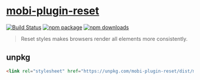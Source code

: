 # [mobi-plugin-reset](https://mobi-css.github.io/mobi-plugin-reset/)

[![Build Status](https://img.shields.io/travis/mobi-css/mobi-plugin-reset.svg)](https://travis-ci.org/mobi-css/mobi-plugin-reset) [![npm package](https://img.shields.io/npm/v/mobi-plugin-reset.svg)](https://www.npmjs.org/package/mobi-plugin-reset) [![npm downloads](http://img.shields.io/npm/dm/mobi-plugin-reset.svg)](https://www.npmjs.org/package/mobi-plugin-reset) 

> Reset styles makes browsers render all elements more consistently.

## unpkg

```html
<link rel="stylesheet" href="https://unpkg.com/mobi-plugin-reset/dist/mobi-plugin-reset.min.css" />
```
